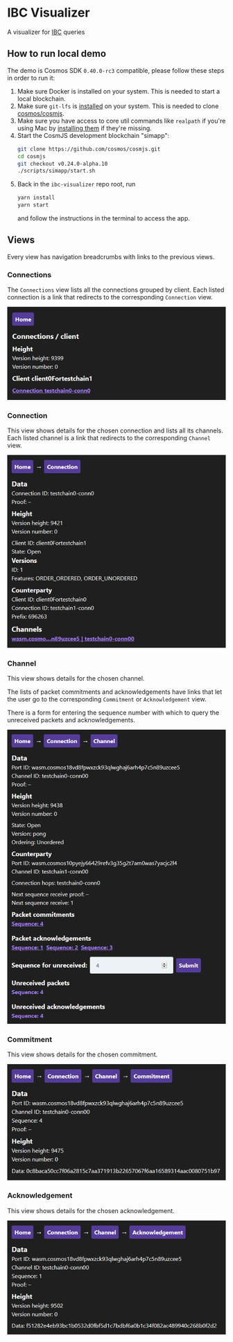 # IBC Visualizer

A visualizer for [IBC](https://github.com/cosmos/ics/tree/master/ibc) queries

## How to run local demo

The demo is Cosmos SDK `0.40.0-rc3` compatible, please follow these steps in order to run it:

1. Make sure Docker is installed on your system. This is needed to start a local blockchain.
2. Make sure `git-lfs` is [installed](https://docs.github.com/en/github/managing-large-files/versioning-large-files/installing-git-large-file-storage) on your system. This is needed to clone [cosmos/cosmjs](https://github.com/cosmos/cosmjs).
3. Make sure you have access to core util commands like `realpath` if you're using Mac by [installing them](https://github.com/whatwg/html-build/issues/90) if they're missing.
4. Start the CosmJS development blockchain "simapp":
   ```sh
   git clone https://github.com/cosmos/cosmjs.git
   cd cosmjs
   git checkout v0.24.0-alpha.10
   ./scripts/simapp/start.sh
   ```
3. Back in the `ibc-visualizer` repo root, run
   ```sh
   yarn install
   yarn start
   ```
   and follow the instructions in the terminal to access the app.

## Views

Every view has navigation breadcrumbs with links to the previous views.

### Connections

The `Connections` view lists all the connections grouped by client. Each listed connection is a link that redirects to the corresponding `Connection` view.

![connections](screenshots/connections.png)

### Connection

This view shows details for the chosen connection and lists all its channels. Each listed channel is a link that redirects to the corresponding `Channel` view.

![connection](screenshots/connection.png)

### Channel

This view shows details for the chosen channel.

The lists of packet commitments and acknowledgements have links that let the user go to the corresponding `Commitment` or `Acknowledgement` view.

There is a form for entering the sequence number with which to query the unreceived packets and acknowledgements.

![channel](screenshots/channel.png)

### Commitment

This view shows details for the chosen commitment.

![commitment](screenshots/commitment.png)

### Acknowledgement

This view shows details for the chosen acknowledgement.

![acknowledgement](screenshots/acknowledgement.png)
